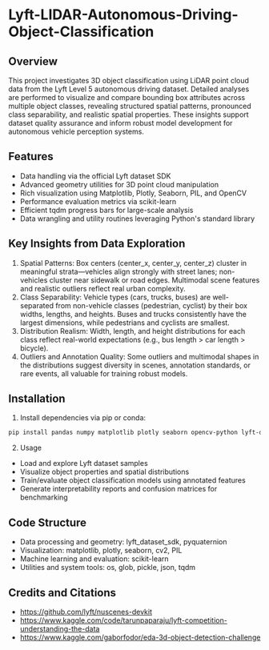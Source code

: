 # Lyft-LIDAR-Autonomous-Driving-Object-Classification

## Overview

This project investigates 3D object classification using LiDAR point cloud data from the Lyft Level 5 autonomous driving dataset. Detailed analyses are performed to visualize and compare bounding box attributes across multiple object classes, revealing structured spatial patterns, pronounced class separability, and realistic spatial properties. These insights support dataset quality assurance and inform robust model development for autonomous vehicle perception systems.

## Features

* Data handling via the official Lyft dataset SDK
* Advanced geometry utilities for 3D point cloud manipulation
* Rich visualization using Matplotlib, Plotly, Seaborn, PIL, and OpenCV
* Performance evaluation metrics via scikit-learn
* Efficient tqdm progress bars for large-scale analysis
* Data wrangling and utility routines leveraging Python's standard library

## Key Insights from Data Exploration

1. Spatial Patterns: Box centers (center_x, center_y, center_z) cluster in meaningful strata—vehicles align strongly with street lanes; non-vehicles cluster near sidewalk or road edges. Multimodal scene features and realistic outliers reflect real urban complexity.
2. Class Separability: Vehicle types (cars, trucks, buses) are well-separated from non-vehicle classes (pedestrian, cyclist) by their box widths, lengths, and heights. Buses and trucks consistently have the largest dimensions, while pedestrians and cyclists are smallest.
3. Distribution Realism: Width, length, and height distributions for each class reflect real-world expectations (e.g., bus length > car length > bicycle).
4. Outliers and Annotation Quality: Some outliers and multimodal shapes in the distributions suggest diversity in scenes, annotation standards, or rare events, all valuable for training robust models.

## Installation

1. Install dependencies via pip or conda:

```bash
pip install pandas numpy matplotlib plotly seaborn opencv-python lyft-dataset-sdk scikit-learn tqdm
```

2. Usage

* Load and explore Lyft dataset samples
* Visualize object properties and spatial distributions
* Train/evaluate object classification models using annotated features
* Generate interpretability reports and confusion matrices for benchmarking

## Code Structure

* Data processing and geometry: lyft_dataset_sdk, pyquaternion
* Visualization: matplotlib, plotly, seaborn, cv2, PIL
* Machine learning and evaluation: scikit-learn
* Utilities and system tools: os, glob, pickle, json, tqdm

## Credits and Citations

* https://github.com/lyft/nuscenes-devkit
* https://www.kaggle.com/code/tarunpaparaju/lyft-competition-understanding-the-data
* https://www.kaggle.com/gaborfodor/eda-3d-object-detection-challenge